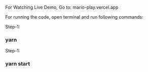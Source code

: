 For Watching Live Demo,
Go to: mario-play.vercel.app


For running the code, open terminal and run following commands:

Step-1:

### yarn

Step-1:

### yarn start
